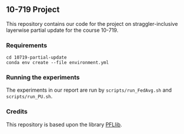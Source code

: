 ## 10-719 Project
This repository contains our code for the project on straggler-inclusive layerwise partial update for the course 10-719. 

### Requirements
```
cd 10719-partial-update
conda env create --file environment.yml
```
### Running the experiments
The experiments in our report are run by `scripts/run_FedAvg.sh` and `scripts/run_PU.sh`.


### Credits
This repository is based upon the library [PFLlib](https://zenodo.org/records/7780776).